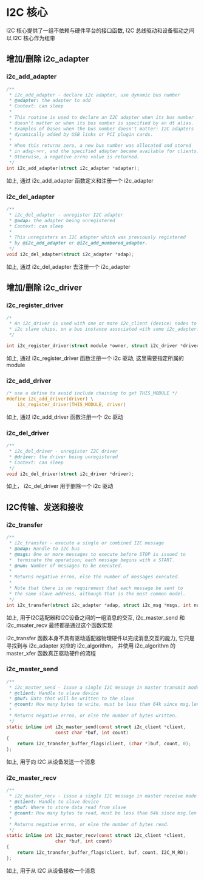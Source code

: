 # I2C 核心

I2C 核心提供了一组不依赖与硬件平台的接口函数,  I2C 总线驱动和设备驱动之间以 I2C 核心作为纽带

## 增加/删除 i2c_adapter

### i2c_add_adapter

```c
/**
 * i2c_add_adapter - declare i2c adapter, use dynamic bus number
 * @adapter: the adapter to add
 * Context: can sleep
 *
 * This routine is used to declare an I2C adapter when its bus number
 * doesn't matter or when its bus number is specified by an dt alias.
 * Examples of bases when the bus number doesn't matter: I2C adapters
 * dynamically added by USB links or PCI plugin cards.
 *
 * When this returns zero, a new bus number was allocated and stored
 * in adap->nr, and the specified adapter became available for clients.
 * Otherwise, a negative errno value is returned.
 */
int i2c_add_adapter(struct i2c_adapter *adapter);
```

如上, 通过 i2c_add_adapter 函数定义和注册一个 i2c_adapter

### i2c_del_adapter

```c
/**
 * i2c_del_adapter - unregister I2C adapter
 * @adap: the adapter being unregistered
 * Context: can sleep
 *
 * This unregisters an I2C adapter which was previously registered
 * by @i2c_add_adapter or @i2c_add_numbered_adapter.
 */
void i2c_del_adapter(struct i2c_adapter *adap);
```

如上, 通过 i2c_del_adapter 去注册一个 i2c_adapter

## 增加/删除 i2c_driver

### i2c_register_driver

```c
/*
 * An i2c_driver is used with one or more i2c_client (device) nodes to access
 * i2c slave chips, on a bus instance associated with some i2c_adapter.
 */

int i2c_register_driver(struct module *owner, struct i2c_driver *driver);
```

如上, 通过 i2c_register_driver 函数注册一个 i2c 驱动, 这里需要指定所属的 module

### i2c_add_driver

```c
/* use a define to avoid include chaining to get THIS_MODULE */
#define i2c_add_driver(driver) \
    i2c_register_driver(THIS_MODULE, driver)
```

如上, 通过 i2c_add_driver 函数注册一个 i2c 驱动

### i2c_del_driver
```c
/**
 * i2c_del_driver - unregister I2C driver
 * @driver: the driver being unregistered
 * Context: can sleep
 */
void i2c_del_driver(struct i2c_driver *driver);
```

如上， i2c_del_driver 用于删除一个 i2c 驱动

## I2C传输、发送和接收

### i2c_transfer
```c
/**
 * i2c_transfer - execute a single or combined I2C message
 * @adap: Handle to I2C bus
 * @msgs: One or more messages to execute before STOP is issued to
 *  terminate the operation; each message begins with a START.
 * @num: Number of messages to be executed.
 *
 * Returns negative errno, else the number of messages executed.
 *
 * Note that there is no requirement that each message be sent to
 * the same slave address, although that is the most common model.
 */
int i2c_transfer(struct i2c_adapter *adap, struct i2c_msg *msgs, int num);
```

如上, 用于I2C适配器和I2C设备之间的一组消息的交互, i2c_master_send 和 i2c_msater_recv 最终都是通过这个函数实现

i2c_transfer 函数本身不具有驱动适配器物理硬件以完成消息交互的能力, 它只是寻找到与 i2c_adapter 对应的 i2c_algorithm， 并使用 i2c_algorithm 的 master_xfer 函数真正驱动硬件的流程

### i2c_master_send

```c
/**
 * i2c_master_send - issue a single I2C message in master transmit mode
 * @client: Handle to slave device
 * @buf: Data that will be written to the slave
 * @count: How many bytes to write, must be less than 64k since msg.len is u16
 *
 * Returns negative errno, or else the number of bytes written.
 */
static inline int i2c_master_send(const struct i2c_client *client,
                  const char *buf, int count)
{
    return i2c_transfer_buffer_flags(client, (char *)buf, count, 0);
};
```

如上, 用于向 I2C 从设备发送一个消息

### i2c_master_recv

```c
/**
 * i2c_master_recv - issue a single I2C message in master receive mode
 * @client: Handle to slave device
 * @buf: Where to store data read from slave
 * @count: How many bytes to read, must be less than 64k since msg.len is u16
 *
 * Returns negative errno, or else the number of bytes read.
 */
static inline int i2c_master_recv(const struct i2c_client *client,
                  char *buf, int count)
{
    return i2c_transfer_buffer_flags(client, buf, count, I2C_M_RD);
};
```

如上, 用于从 I2C 从设备接收一个消息

